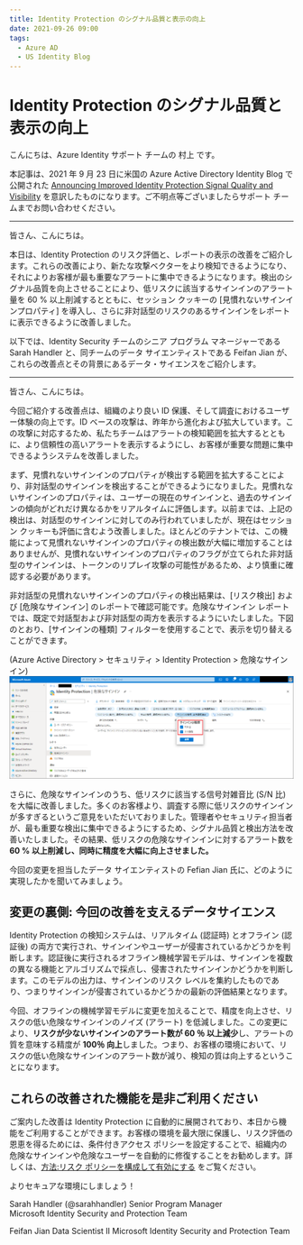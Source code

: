 ```yaml
---
title: Identity Protection のシグナル品質と表示の向上
date: 2021-09-26 09:00
tags:
  - Azure AD
  - US Identity Blog
---
```


# Identity Protection のシグナル品質と表示の向上

こんにちは、Azure Identity サポート チームの 村上 です。

本記事は、2021 年 9 月 23 日に米国の Azure Active Directory Identity Blog で公開された [Announcing Improved Identity Protection Signal Quality and Visibility](https://techcommunity.microsoft.com/t5/azure-active-directory-identity/announcing-improved-identity-protection-signal-quality-and/ba-p/2464410) を意訳したものになります。ご不明点等ございましたらサポート チームまでお問い合わせください。

---

皆さん、こんにちは。

本日は、Identity Protection のリスク評価と、レポートの表示の改善をご紹介します。これらの改善により、新たな攻撃ベクターをより検知できるようになり、それによりお客様が最も重要なアラートに集中できるようになります。検出のシグナル品質を向上させることにより、低リスクに該当するサインインのアラート量を 60 % 以上削減するとともに、セッション クッキーの [見慣れないサインインプロパティ] を導入し、さらに非対話型のリスクのあるサインインをレポートに表示できるように改善しました。

以下では、Identity Security チームのシニア プログラム マネージャーである Sarah Handler と、同チームのデータ サイエンティストである Feifan Jian が、これらの改善点とその背景にあるデータ・サイエンスをご紹介します。

---

皆さん、こんにちは。

今回ご紹介する改善点は、組織のより良い ID 保護、そして調査におけるユーザー体験の向上です。ID ベースの攻撃は、昨年から進化および拡大しています。この攻撃に対応するため、私たちチームはアラートの検知範囲を拡大するとともに、より信頼性の高いアラートを表示するようにし、お客様が重要な問題に集中できるようシステムを改善しました。 

まず、見慣れないサインインのプロパティが検出する範囲を拡大することにより、非対話型のサインインを検出することができるようになりました。見慣れないサインインのプロパティは、ユーザーの現在のサインインと、過去のサインインの傾向がどれだけ異なるかをリアルタイムに評価します。以前までは、上記の検出は、対話型のサインインに対してのみ行われていましたが、現在はセッション クッキーも評価に含むよう改善しました。ほとんどのテナントでは、この機能によって見慣れないサインインのプロパティの検出数が大幅に増加することはありませんが、見慣れないサインインのプロパティのフラグが立てられた非対話型のサインインは、トークンのリプレイ攻撃の可能性があるため、より慎重に確認する必要があります。

非対話型の見慣れないサインインのプロパティの検出結果は、[リスク検出] および [危険なサインイン] のレポートで確認可能です。危険なサインイン レポートでは、既定で対話型および非対話型の両方を表示するようにいたしました。下図のとおり、[サインインの種類] フィルターを使用することで、表示を切り替えることができます。

(Azure Active Directory > セキュリティ > Identity Protection > 危険なサインイン)
![](./announcing-improved-identity-protection-signal-quality-and/IdentityProtection.png)

さらに、危険なサインインのうち、低リスクに該当する信号対雑音比 (S/N 比) を大幅に改善しました。多くのお客様より、調査する際に低リスクのサインインが多すぎるというご意見をいただいておりました。管理者やセキュリティ担当者が、最も重要な検出に集中できるようにするため、シグナル品質と検出方法を改善いたしました。その結果、低リスクの危険なサインインに対するアラート数を **60 % 以上削減し、同時に精度を大幅に向上させました。**
 
今回の変更を担当したデータ サイエンティストの Fefian Jian 氏に、どのように実現したかを聞いてみましょう。

## 変更の裏側: 今回の改善を支えるデータサイエンス 
Identity Protection の検知システムは、リアルタイム (認証時) とオフライン (認証後) の両方で実行され、サインインやユーザーが侵害されているかどうかを判断します。認証後に実行されるオフライン機械学習モデルは、サインインを複数の異なる機能とアルゴリズムで採点し、侵害されたサインインかどうかを判断します。このモデルの出力は、サインインのリスク レベルを集約したものであり、つまりサインインが侵害されているかどうかの最新の評価結果となります。

今回、オフラインの機械学習モデルに変更を加えることで、精度を向上させ、リスクの低い危険なサインインのノイズ (アラート) を低減しました。この変更により、**リスクが少ないサインインのアラート数が 60 ％ 以上減少**し、アラートの質を意味する精度が **100％ 向上**しました。つまり、お客様の環境において、リスクの低い危険なサインインのアラート数が減り、検知の質は向上するということになります。

## これらの改善された機能を是非ご利用ください

ご案内した改善は Identity Protection に自動的に展開されており、本日から機能をご利用することができます。お客様の環境を最大限に保護し、リスク評価の恩恵を得るためには、条件付きアクセス ポリシーを設定することで、組織内の危険なサインインや危険なユーザーを自動的に修復することをお勧めします。詳しくは、[方法:リスク ポリシーを構成して有効にする](https://docs.microsoft.com/ja-jp/azure/active-directory/identity-protection/howto-identity-protection-configure-risk-policies) をご覧ください。 

よりセキュアな環境にしましょう！

Sarah Handler (@sarahhandler) 
Senior Program Manager  
Microsoft Identity Security and Protection Team  
 
Feifan Jian 
Data Scientist II 
Microsoft Identity Security and Protection Team

